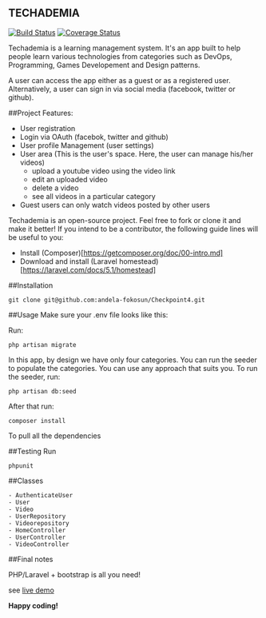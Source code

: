 ## TECHADEMIA

[![Build Status](https://travis-ci.org/andela-fokosun/Checkpoint4.svg)](https://travis-ci.org/andela-fokosun/Checkpoint4)
[![Coverage Status](https://coveralls.io/repos/andela-fokosun/Checkpoint4/badge.svg?branch=master&service=github)](https://coveralls.io/github/andela-fokosun/Checkpoint4?branch=master)

Techademia is a learning management system. It's an app built to help people learn various technologies from categories such as DevOps, Programming, Games Developement and Design patterns. 

A user can access the app either as a guest or as a registered user. Alternatively, a user can sign in via social media (facebook, twitter or github).


##Project Features:

- User registration
- Login via OAuth (facebok, twitter and github)
- User profile Management (user settings)
- User area (This is the user's space. Here, the user can manage his/her videos)
    - upload a youtube video using the video link
    - edit an uploaded video
    - delete a video
    - see all videos in a particular category
- Guest users can only watch videos posted by other users


Techademia is an open-source project. Feel free to fork or clone it and make it better! If you intend to be a contributor, the following guide lines will be useful to you:

- Install (Composer)[https://getcomposer.org/doc/00-intro.md]
- Download and install (Laravel homestead)[https://laravel.com/docs/5.1/homestead]


##Installation

    git clone git@github.com:andela-fokosun/Checkpoint4.git

##Usage
Make sure your .env file looks like this:

Run:

    php artisan migrate

In this app, by design we have only four categories. You can run the seeder to populate the categories. You can use any approach that suits you. To run the seeder, run:

    php artisan db:seed

After that run:

    composer install

To pull all the dependencies

##Testing
Run

    phpunit

##Classes

    - AuthenticateUser
    - User
    - Video
    - UserRepository
    - Videorepository
    - HomeController
    - UserController
    - VideoController


##Final notes

PHP/Laravel + bootstrap is all you need!

see [live demo](http://techademia.herokuapp.com/)

**Happy coding!**
